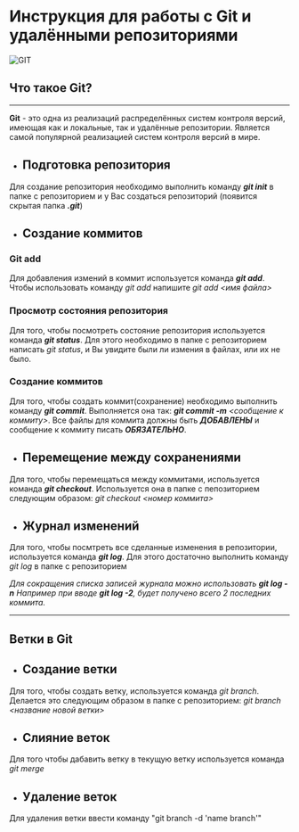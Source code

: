 # Инструкция для работы с Git и удалёнными репозиториями

![GIT](git-logo.png)

## Что такое Git? 
----
**Git** - это одна из реализаций распределённых систем контроля версий, имеющая как и локальные, так и удалённые репозитории. Является самой популярной реализацией систем контроля версий в мире.

* ## Подготовка репозитория
Для создание репозитория необходимо выполнить команду __*git init*__  в папке с репозиторием и у Вас создаться репозиторий (появится скрытая папка _**.git**_)

* ## Создание коммитов

### Git add
Для добавления измений в коммит используется команда __*git add*__. Чтобы использовать команду *git add* напишите *git add <имя файла>*

### Просмотр состояния репозитория
Для того, чтобы посмотреть состояние репозитория используется команда __*git status*__. Для этого необходимо в папке с репозиторием написать *git status*, и Вы увидите были ли измения в файлах, или их не было.

### Создание коммитов
Для того, чтобы создать коммит(сохранение) необходимо выполнить команду __*git commit*__. Выполняется она так: *__git commit -m__* *<сообщение к коммиту>*. Все файлы для коммита должны быть ***ДОБАВЛЕНЫ*** и сообщение к коммиту писать ***ОБЯЗАТЕЛЬНО***.

* ## Перемещение между сохранениями
Для того, чтобы перемещаться между коммитами, используется команда __*git checkout*__. Используется она в папке с пепозиторием следующим образом: *git checkout <номер коммита>*

* ## Журнал изменений
Для того, чтобы посмтреть все сделанные изменения в репозитории, используется команда __*git log*__. Для этого достаточно выполнить команду *git log* в папке с репозиторием

_Для сокращения списка записей журнала можно использовать __*git log -n*__
Например при вводе  __*git log -2*__, будет получено всего 2 последних коммита._
___
## Ветки в Git

* ## Создание ветки

Для того, чтобы создать ветку, используется команда *git branch*. Делается это следующим образом в папке с репозиторием: *git branch <название новой ветки>*

* ## Слияние веток

Для того чтобы дабавить ветку в текущую ветку используется команда *git merge <name branch>*

* ## Удаление веток
Для удаления ветки ввести команду "git branch -d 'name branch'"
